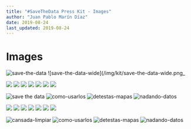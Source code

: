 ```yaml
---
title: "#SaveTheData Press Kit - Images"
author: "Juan Pablo Marín Díaz"
date: 2019-08-24
last_updated: 2019-08-24
---
```


# Images


![save-the-data](/img/kit/save-the-data-squared.png)
![save-the-data-wide](/img/kit/save-the-data-wide.png_

![](/img/kit/en/campaign-image.png)
![](/img/kit/en/charts-and-maps.png)
![](/img/kit/en/cleaning-data.png)
![](/img/kit/en/freedom-of-information.png)
![](/img/kit/en/human-rights-violations.png)
![](/img/kit/en/incomprehensible-data.png)
![](/img/kit/en/make-decisions.png)

![save the data](/img/kit/save-the-data-link.jpg)
![como-usarlos](/img/kit/como-usarlos.jpg)
![detestas-mapas](/img/kit/detestas-mapas.jpg)
![nadando-datos](/img/kit/nadando-datos.jpg)

![](/img/kit/es/derecho-acceso-a-la-informacion.png)
![](/img/kit/es/diagramas-y-mapas.png)
![](/img/kit/es/imagen-equipo-cuadrada.png)
![](/img/kit/es/imagen-equipo-horizontal.png)
![](/img/kit/es/limpieza-de-datos.png)
![](/img/kit/es/muchos-datos.png)
![](/img/kit/es/nadando-en-datos.png)

![cansada-limpiar](/img/kit/cansada-limpiar.jpg)
![como-usarlos](/img/kit/como-usarlos.jpg)
![detestas-mapas](/img/kit/detestas-mapas.jpg)
![nadando-datos](/img/kit/nadando-datos.jpg)

